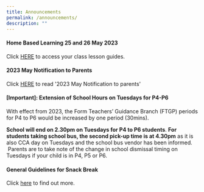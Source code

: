 ```yaml
---
title: Announcements
permalink: /announcements/
description: ""
---
```

#### Home Based Learning 25 and 26 May 2023

Click [HERE](/homebasedlearninginstructions)  to access your class lesson guides.


#### 2023 May Notification to Parents

Click [HERE](/partners/resources-for-parents-students/SchoolNotificationstoparents/) to read '2023 May Notification to parents'


#### [Important]: Extension of School Hours on Tuesdays for P4-P6


With effect from 2023, the Form Teachers’ Guidance Branch (FTGP) periods for P4 to P6 would be increased by one period (30mins). 

**School will end on 2.30pm on Tuesdays for P4 to P6 students**. **For students taking school bus, the second pick-up time is at 4.30pm** as it is also CCA day on Tuesdays and the school bus vendor has been informed.  Parents are to take note of the change in school dismissal timing on Tuesdays if your child is in P4, P5 or P6.


#### General Guidelines for Snack Break

Click [here](/partners/Students-and-Parents-Resources/generalguidelinesforsnackbreak/) to find out more.